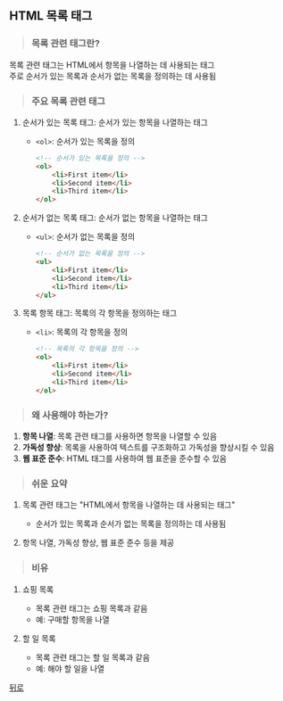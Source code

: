## HTML 목록 태그
> ### 목록 관련 태그란?
목록 관련 태그는 HTML에서 항목을 나열하는 데 사용되는 태그</br>
주로 순서가 있는 목록과 순서가 없는 목록을 정의하는 데 사용됨

> ### 주요 목록 관련 태그
1. 순서가 있는 목록 태그: 순서가 있는 항목을 나열하는 태그
    - `<ol>`: 순서가 있는 목록을 정의
        ```html
        <!-- 순서가 있는 목록을 정의 -->
        <ol>
            <li>First item</li>
            <li>Second item</li>
            <li>Third item</li>
        </ol>
        ```

2. 순서가 없는 목록 태그: 순서가 없는 항목을 나열하는 태그
    - `<ul>`: 순서가 없는 목록을 정의
        ```html
        <!-- 순서가 없는 목록을 정의 -->
        <ul>
            <li>First item</li>
            <li>Second item</li>
            <li>Third item</li>
        </ul>
        ```

3. 목록 항목 태그: 목록의 각 항목을 정의하는 태그
    - `<li>`: 목록의 각 항목을 정의
        ```html
        <!-- 목록의 각 항목을 정의 -->
        <ol>
            <li>First item</li>
            <li>Second item</li>
            <li>Third item</li>
        </ol>
        ```

> ### 왜 사용해야 하는가?
1. **항목 나열**: 목록 관련 태그를 사용하면 항목을 나열할 수 있음
2. **가독성 향상**: 목록을 사용하여 텍스트를 구조화하고 가독성을 향상시킬 수 있음
3. **웹 표준 준수**: HTML 태그를 사용하여 웹 표준을 준수할 수 있음

> ### 쉬운 요약
1. 목록 관련 태그는 "HTML에서 항목을 나열하는 데 사용되는 태그"
    - 순서가 있는 목록과 순서가 없는 목록을 정의하는 데 사용됨

2. 항목 나열, 가독성 향상, 웹 표준 준수 등을 제공

> ### 비유
1. 쇼핑 목록
    - 목록 관련 태그는 쇼핑 목록과 같음
    - 예: 구매할 항목을 나열

2. 할 일 목록
    - 목록 관련 태그는 할 일 목록과 같음
    - 예: 해야 할 일을 나열

[뒤로](html.md)
